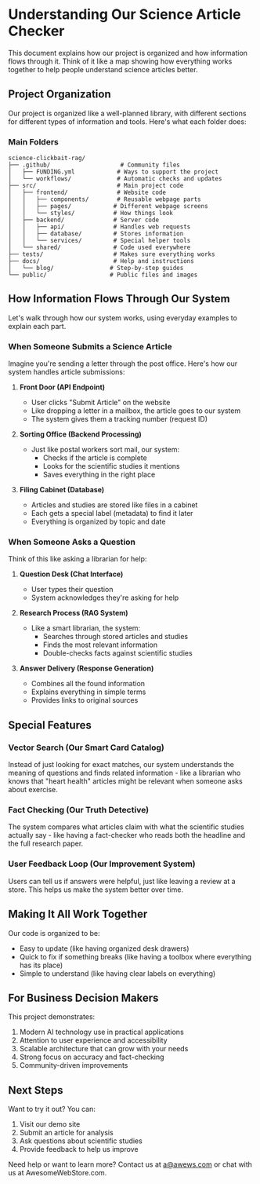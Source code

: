 # Understanding Our Science Article Checker

This document explains how our project is organized and how information flows through it. Think of it like a map showing how everything works together to help people understand science articles better.

## Project Organization

Our project is organized like a well-planned library, with different sections for different types of information and tools. Here's what each folder does:

### Main Folders

```
science-clickbait-rag/
├── .github/                    # Community files
│   ├── FUNDING.yml            # Ways to support the project
│   └── workflows/             # Automatic checks and updates
├── src/                       # Main project code
│   ├── frontend/              # Website code
│   │   ├── components/        # Reusable webpage parts
│   │   ├── pages/            # Different webpage screens
│   │   └── styles/           # How things look
│   ├── backend/              # Server code
│   │   ├── api/              # Handles web requests
│   │   ├── database/         # Stores information
│   │   └── services/         # Special helper tools
│   └── shared/               # Code used everywhere
├── tests/                    # Makes sure everything works
├── docs/                     # Help and instructions
│   └── blog/                # Step-by-step guides
└── public/                  # Public files and images
```

## How Information Flows Through Our System

Let's walk through how our system works, using everyday examples to explain each part.

### When Someone Submits a Science Article

Imagine you're sending a letter through the post office. Here's how our system handles article submissions:

1. **Front Door (API Endpoint)**
   - User clicks "Submit Article" on the website
   - Like dropping a letter in a mailbox, the article goes to our system
   - The system gives them a tracking number (request ID)

2. **Sorting Office (Backend Processing)**
   - Just like postal workers sort mail, our system:
     - Checks if the article is complete
     - Looks for the scientific studies it mentions
     - Saves everything in the right place

3. **Filing Cabinet (Database)**
   - Articles and studies are stored like files in a cabinet
   - Each gets a special label (metadata) to find it later
   - Everything is organized by topic and date

### When Someone Asks a Question

Think of this like asking a librarian for help:

1. **Question Desk (Chat Interface)**
   - User types their question
   - System acknowledges they're asking for help

2. **Research Process (RAG System)**
   - Like a smart librarian, the system:
     - Searches through stored articles and studies
     - Finds the most relevant information
     - Double-checks facts against scientific studies

3. **Answer Delivery (Response Generation)**
   - Combines all the found information
   - Explains everything in simple terms
   - Provides links to original sources

## Special Features

### Vector Search (Our Smart Card Catalog)
Instead of just looking for exact matches, our system understands the meaning of questions and finds related information - like a librarian who knows that "heart health" articles might be relevant when someone asks about exercise.

### Fact Checking (Our Truth Detective)
The system compares what articles claim with what the scientific studies actually say - like having a fact-checker who reads both the headline and the full research paper.

### User Feedback Loop (Our Improvement System)
Users can tell us if answers were helpful, just like leaving a review at a store. This helps us make the system better over time.

## Making It All Work Together

Our code is organized to be:
- Easy to update (like having organized desk drawers)
- Quick to fix if something breaks (like having a toolbox where everything has its place)
- Simple to understand (like having clear labels on everything)

## For Business Decision Makers

This project demonstrates:
1. Modern AI technology use in practical applications
2. Attention to user experience and accessibility
3. Scalable architecture that can grow with your needs
4. Strong focus on accuracy and fact-checking
5. Community-driven improvements

## Next Steps

Want to try it out? You can:
1. Visit our demo site
2. Submit an article for analysis
3. Ask questions about scientific studies
4. Provide feedback to help us improve

Need help or want to learn more? Contact us at a@awews.com or chat with us at AwesomeWebStore.com.
